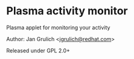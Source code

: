 # Plasma activity monitor
Plasma applet for monitoring your activity

Author: Jan Grulich &lt;jgrulich@redhat.com&gt;

Released under GPL 2.0+
